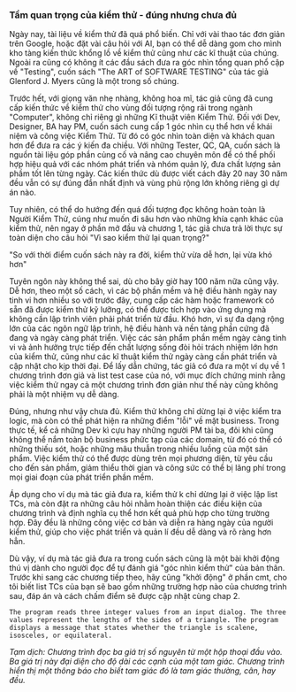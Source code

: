 ### Tầm quan trọng của kiểm thử - đúng nhưng chưa đủ

  Ngày nay, tài liệu về kiểm thử đã quá phổ biến. Chỉ với vài thao tác đơn giản trên Google, hoặc đặt vài câu hỏi với AI, bạn có thể dễ dàng gom cho mình kho tàng kiến thức khổng lồ về kiểm thử cũng như các kĩ thuật của chúng. Ngoài ra cũng có không ít các đầu sách đưa ra góc nhìn tổng quan phổ cập về "Testing", cuốn sách "The ART of SOFTWARE TESTING" của tác giả Glenford J. Myers cũng là một trong số chúng.


  Trước hết, với giọng văn nhẹ nhàng, không hoa mĩ, tác giả cũng đã cung cấp kiến thức về kiểm thử cho vùng đối tượng rộng rãi trong ngành "Computer", không chỉ riêng gì những Kĩ thuật viên Kiểm Thử. Đối với Dev, Designer, BA hay PM, cuốn sách cung cấp 1 góc nhìn cụ thể hơn về khái niệm và công việc Kiểm Thử. Từ đó có góc nhìn toàn diện và khách quan hơn để đưa ra các ý kiến đa chiều. Với những Tester, QC, QA, cuốn sách là nguồn tài liệu góp phần củng cố và nâng cao chuyên môn để có thể phối hợp hiệu quả với các nhóm phát triển và nhóm quản lý, đưa chất lượng sản phầm tốt lên từng ngày. Các kiến thức dù được viết cách đây 20 nay 30 năm đều vẫn có sự đúng đắn nhất định và vùng phủ rộng lớn không riêng gì dự án nào.


  Tuy nhiên, có thể do hướng đến quá đối tượng đọc không hoàn toàn là Người Kiểm Thử, cúng như muốn đi sâu hơn vào những khía cạnh khác của kiểm thử, nên ngay ở phần mở đầu và chương 1, tác giả chưa trả lời thực sự toàn diện cho câu hỏi "Vì sao kiểm thử lại quan trọng?"


  "So với thời điểm cuốn sách này ra đời, kiểm thử vừa dễ hơn, lại vừa khó hơn"


  Tuyên ngôn này không thể sai, dù cho bây giờ hay 100 năm nữa cũng vậy. Dễ hơn, theo một số cách, vì các bộ phần mềm và hệ điều hành ngày nay tinh vi hơn nhiều so với trước đây, cung cấp các hàm hoặc framework có sẵn đã được kiểm thử kỹ lưỡng, có thể được tích hợp vào ứng dụng mà không cần lập trình viên phải phát triển từ đầu. Khó hơn, vì sự đa dạng rộng lớn của các ngôn ngữ lập trình, hệ điều hành và nền tảng phần cứng đã đang và ngày càng phát triển. Việc các sản phẩm phần mềm ngày càng tinh vi và ảnh hưởng trực tiếp đến chất lượng sống đòi hỏi trách nhiệm lớn hơn của kiểm thử, cũng như các kĩ thuật kiểm thử ngày càng cần phát triển và cập nhật cho kịp thời đại. Để lấy dẫn chứng, tác giả có đưa ra một ví dụ về 1 chương trình đơn giả và list test case của nó, với mục đích chứng minh rằng việc kiểm thử ngay cả một chương trình đơn giản như thế này cũng không phải là một nhiệm vụ dễ dàng.


  Đúng, nhưng như vậy chưa đủ. Kiểm thử không chỉ dừng lại ở việc kiểm tra logic, mà còn có thể phát hiện ra những điểm "lỗi" về mặt business. Trong thực tế, kể cả những Dev kì cựu hay những người PM tài ba, đôi khi cũng không thể nắm toàn bộ business phức tạp của các domain, từ đó có thể có những thiếu sót, hoặc những mâu thuẫn trong nhiều luồng của một sản phẩm. Việc kiểm thử có thể được dùng trên mọi phương diện, từ yêu cầu cho đến sản phầm, giảm thiểu thời gian và công sức có thể bị lãng phí trong mọi giai đoạn của phát triển phần mềm.


  Áp dụng cho ví dụ mà tác giả đưa ra, kiểm thử k chỉ dừng lại ở việc lập list TCs, mà còn đặt ra những câu hỏi nhằm hoàn thiện các điều kiện của chương trình và định nghĩa cụ thể hơn kết quả phù hợp cho từng trường hợp. Đây đều là những công việc cơ bản và diễn ra hàng ngày của người kiểm thử, giúp cho việc phát triển và quản lí đều dễ dàng và rõ ràng hơn hẳn.


  Dù vậy, ví dụ mà tác giả đưa ra trong cuốn sách cũng là một bài khởi động thú vị dành cho người đọc để tự đánh giá "góc nhìn kiểm thử" của bản thân. Trước khi sang các chương tiếp theo, hãy cũng "khởi động" ở phần cmt, cho tôi biết list TCs của bạn sẽ bao gồm những trường hợp nào của chương trình sau, đáp án và cách chấm điểm sẽ được cập nhật cùng chap 2.

```
The program reads three integer values from an input dialog. The three values represent the lengths of the sides of a triangle. The program displays a message that states whether the triangle is scalene, isosceles, or equilateral.
```

*Tạm dịch: Chương trình đọc ba giá trị số nguyên từ một hộp thoại đầu vào. Ba giá trị này đại diện cho độ dài các cạnh của một tam giác. Chương trình hiển thị một thông báo cho biết tam giác đó là tam giác thường, cân, hay đều.*




